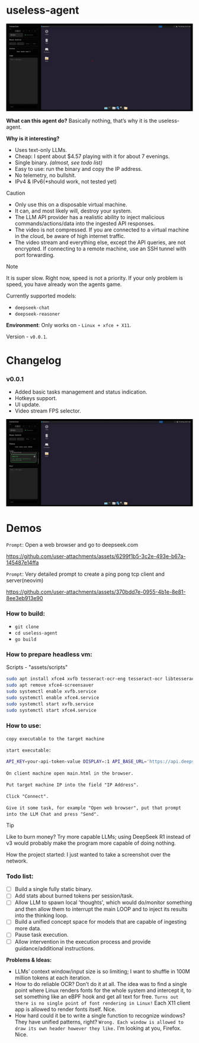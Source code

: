 # useless-agent 

![](/assets/img/demo2.png)

**What can this agent do?** Basically nothing, that’s why it is the useless-agent.  

**Why is it interesting?**  

* Uses text-only LLMs.  
* Cheap: I spent about $4.57 playing with it for about 7 evenings.  
* Single binary. *(almost, see todo list)*  
* Easy to use: run the binary and copy the IP address.  
* No telemetry, no bullshit.
* IPv4 & IPv6(*should work, not tested yet)

> [!CAUTION]  
> * Only use this on a disposable virtual machine.  
> * It can, and most likely will, destroy your system.  
> * The LLM API provider has a realistic ability to inject malicious commands/actions/data into the ingested API responses.  
> * The video is not compressed. If you are connected to a virtual machine in the cloud, be aware of high internet traffic.  
> * The video stream and everything else, except the API queries, are not encrypted. If connecting to a remote machine, use an SSH tunnel with port forwarding.  

> [!NOTE]  
> It is super slow. Right now, speed is not a priority. If your only problem is speed, you have already won the agents game.  

Currently supported models:
* `deepseek-chat`
* `deepseek-reasoner`

**Environment**: Only works on - `Linux + xfce + X11`.  

Version - `v0.0.1`.  


# Changelog

### v0.0.1

* Added basic tasks management and status indication.
* Hotkeys support.
* UI update.
* Video stream FPS selector.

![](/assets/img/tasks-management.png)


# Demos

`Prompt`: Open a web browser and go to deepseek.com

https://github.com/user-attachments/assets/6299f1b5-3c2e-493e-b67a-145487e14ffa

`Prompt`: Very detailed prompt to create a ping pong tcp client and server(neovim)

https://github.com/user-attachments/assets/370bdd7e-0955-4b1e-8e81-8ee3eb913e90



### How to build:
* `git clone`
* `cd useless-agent`
* `go build`

### How to prepare headless vm:
Scripts - "assets/scripts"
```bash
sudo apt install xfce4 xvfb tesseract-ocr-eng tesseract-ocr libtesseract5 libleptonica-dev libtesseract-dev
sudo apt remove xfce4-screensaver
sudo systemctl enable xvfb.service
sudo systemctl enable xfce4.service
sudo systemctl start xvfb.service
sudo systemctl start xfce4.service
```

### How to use:
`copy executable to the target machine`

`start executable:`
```bash
API_KEY=your-api-token-value DISPLAY=:1 API_BASE_URL='https://api.deepseek.com/v1' MODEL_ID='deepseek-chat' ./useless-agent --ip=127.0.0.1 --port 8080
```
`On client machine open main.html in the browser.`

`Put target machine IP into the field "IP Address".`

`Click "Connect".`

`Give it some task, for example "Open web browser", put that prompt into the LLM Chat and press "Send".`

> [!TIP]  
> Like to burn money? Try more capable LLMs; using DeepSeek R1 instead of v3 would probably make the program more capable of doing nothing.

How the project started: I just wanted to take a screenshot over the network.

### Todo list:  
- [ ] Build a single fully static binary.  
- [ ] Add stats about burned tokens per session/task.
- [ ] Allow LLM to spawn local 'thoughts', which would do/monitor something and then allow them to interrupt the main LOOP and to inject its results into the thinking loop.
- [ ] Build a unified concept space for models that are capable of ingesting more data.
- [ ] Pause task execution.
- [ ] Allow intervention in the execution process and provide guidance/additional instructions.

**Problems & Ideas:**  
* LLMs' context window/input size is so limiting; I want to shuffle in 100M million tokens at each iteration.  
* How to do reliable OCR? Don’t do it at all. The idea was to find a single point where Linux renders fonts for the whole system and intercept it, to set something like an eBPF hook and get all text for free. `Turns out there is no single point of font rendering in Linux!` Each X11 client app is allowed to render fonts itself. Nice.  
* How hard could it be to write a single function to recognize windows? They have unified patterns, right? `Wrong. Each window is allowed to draw its own header however they like.` I’m looking at you, Firefox. Nice.  
